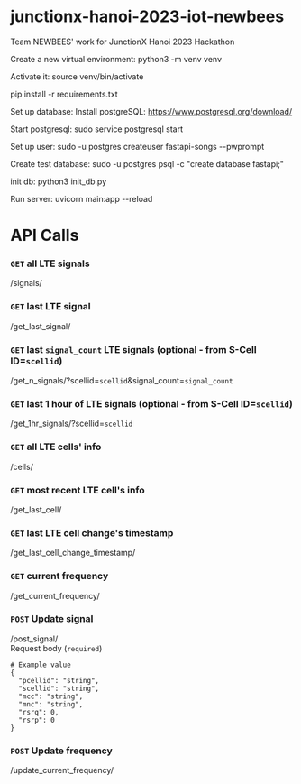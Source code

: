 # junctionx-hanoi-2023-iot-newbees

Team NEWBEES' work for JunctionX Hanoi 2023 Hackathon

Create a new virtual environment:
python3 -m venv venv

Activate it:
source venv/bin/activate

pip install -r requirements.txt

Set up database:
Install postgreSQL: https://www.postgresql.org/download/

Start postgresql:
sudo service postgresql start

Set up user:
sudo -u postgres createuser fastapi-songs --pwprompt

Create test database:
sudo -u postgres psql -c "create database fastapi;"

init db:
python3 init_db.py

Run server:
uvicorn main:app --reload

# API Calls
### `GET` all LTE signals
/signals/

### `GET` last LTE signal
/get_last_signal/

### `GET` last `signal_count` LTE signals (optional - from S-Cell ID=`scellid`)
/get_n_signals/?scellid=`scellid`&signal_count=`signal_count`

### `GET` last 1 hour of LTE signals (optional - from S-Cell ID=`scellid`)
/get_1hr_signals/?scellid=`scellid`

### `GET` all LTE cells' info
/cells/

### `GET` most recent LTE cell's info
/get_last_cell/

### `GET` last LTE cell change's timestamp
/get_last_cell_change_timestamp/

### `GET` current frequency
/get_current_frequency/

### `POST` Update signal
/post_signal/<br>
Request body (`required`)<br>

```
# Example value
{
  "pcellid": "string",
  "scellid": "string",
  "mcc": "string",
  "mnc": "string",
  "rsrq": 0,
  "rsrp": 0
}
```

### `POST` Update frequency
/update_current_frequency/<br>